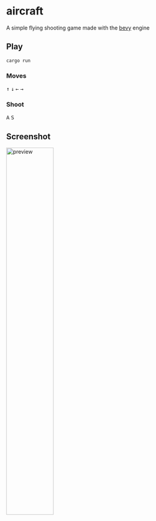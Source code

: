 

# aircraft

A simple flying shooting game made with the [bevy](https://github.com/bevyengine/bevy) engine

## Play

```
cargo run
```

### Moves

<kbd>↑</kbd>
<kbd>↓</kbd>
<kbd>←</kbd>
<kbd>→</kbd>

### Shoot

<kbd>A</kbd> <kbd>S</kbd>

## Screenshot

<img src="https://user-images.githubusercontent.com/23690145/113968689-2765c800-9866-11eb-9fe0-04556bff121a.png" title="preview" width="50%" />
